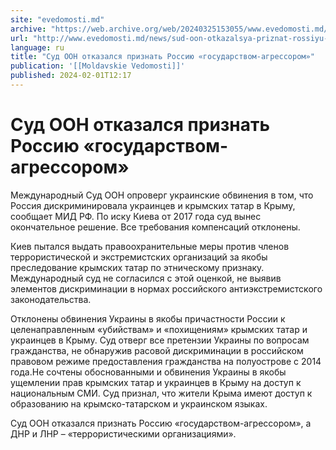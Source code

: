 ```yaml
---
site: "evedomosti.md"
archive: "https://web.archive.org/web/20240325153055/www.evedomosti.md/news/sud-oon-otkazalsya-priznat-rossiyu-gosudarstvom-agressorom"
url: "http://www.evedomosti.md/news/sud-oon-otkazalsya-priznat-rossiyu-gosudarstvom-agressorom"
language: ru
title: "Суд ООН отказался признать Россию «государством-агрессором»"
publication: '[[Moldavskie Vedomosti]]'
published: 2024-02-01T12:17
---
```


# Суд ООН отказался признать Россию «государством-агрессором»

Международный Суд ООН опроверг украинские обвинения в том, что Россия дискриминировала украинцев и крымских татар в Крыму, сообщает МИД РФ. По иску Киева от 2017 года суд вынес окончательное решение. Все требования компенсаций отклонены.

Киев пытался выдать правоохранительные меры против членов террористической и экстремистских организаций за якобы преследование крымских татар по этническому признаку. Международный суд не согласился с этой оценкой, не выявив элементов дискриминации в нормах российского антиэкстремистского законодательства.

Отклонены обвинения Украины в якобы причастности России к целенаправленным «убийствам» и «похищениям» крымских татар и украинцев в Крыму. Суд отверг все претензии Украины по вопросам гражданства, не обнаружив расовой дискриминации в российском правовом режиме предоставления гражданства на полуострове с 2014 года.Не сочтены обоснованными и обвинения Украины в якобы ущемлении прав крымских татар и украинцев в Крыму на доступ к национальным СМИ. Суд признал, что жители Крыма имеют доступ к образованию на крымско-татарском и украинском языках.

Суд ООН отказался признать Россию «государством-агрессором», а ДНР и ЛНР – «террористическими организациями».